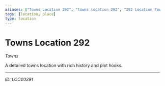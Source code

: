 ```yaml
---
aliases: ["Towns Location 292", "towns location 292", "292 Location Towns"]
tags: [location, place]
type: location
---
```


# Towns Location 292

*Towns*

A detailed towns location with rich history and plot hooks.

---
*ID: LOC00291*